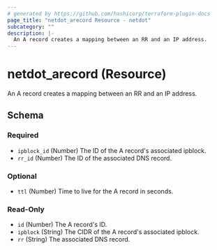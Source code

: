 ```yaml
---
# generated by https://github.com/hashicorp/terraform-plugin-docs
page_title: "netdot_arecord Resource - netdot"
subcategory: ""
description: |-
  An A record creates a mapping between an RR and an IP address.
---
```


# netdot_arecord (Resource)

An A record creates a mapping between an RR and an IP address.



<!-- schema generated by tfplugindocs -->
## Schema

### Required

- `ipblock_id` (Number) The ID of the A record's associated ipblock.
- `rr_id` (Number) The ID of the associated DNS record.

### Optional

- `ttl` (Number) Time to live for the A record in seconds.

### Read-Only

- `id` (Number) The A record's ID.
- `ipblock` (String) The CIDR of the A record's associated ipblock.
- `rr` (String) The associated DNS record.
